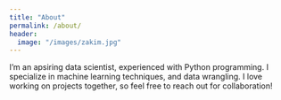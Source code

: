 ```yaml
---
title: "About"
permalink: /about/
header:
  image: "/images/zakim.jpg"
---
```


I’m an apsiring data scientist, experienced with Python programming. I specialize in machine learning techniques, and data wrangling. I love working on projects together, so feel free to reach out for collaboration!
